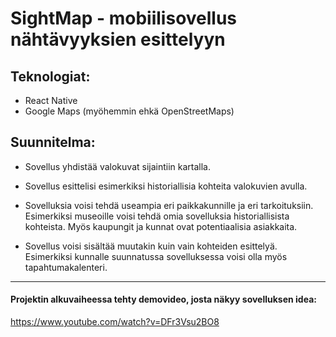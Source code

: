 # SightMap - mobiilisovellus nähtävyyksien esittelyyn

## Teknologiat:
- React Native
- Google Maps (myöhemmin ehkä OpenStreetMaps)

## Suunnitelma:
- Sovellus yhdistää valokuvat sijaintiin kartalla.

- Sovellus esittelisi esimerkiksi historiallisia kohteita valokuvien avulla.

- Sovelluksia voisi tehdä useampia eri paikkakunnille ja eri tarkoituksiin. 
Esimerkiksi museoille voisi tehdä omia sovelluksia historiallisista kohteista. 
Myös kaupungit ja kunnat ovat potentiaalisia asiakkaita.

- Sovellus voisi sisältää muutakin kuin vain kohteiden esittelyä. Esimerkiksi kunnalle 
suunnatussa sovelluksessa voisi olla myös tapahtumakalenteri.

____________________________________________________________

#### Projektin alkuvaiheessa tehty demovideo, josta näkyy sovelluksen idea:
https://www.youtube.com/watch?v=DFr3Vsu2BO8
